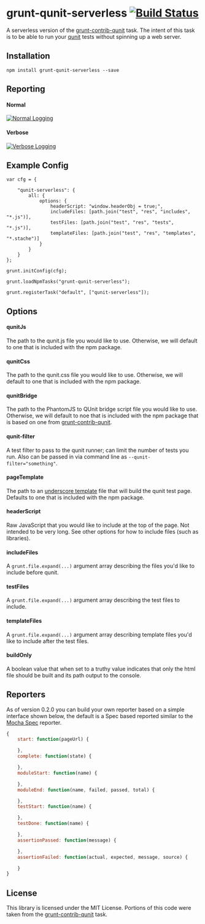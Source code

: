 grunt-qunit-serverless [![Build Status](https://travis-ci.org/jgable/grunt-qunit-serverless.png?branch=master)](https://travis-ci.org/jgable/grunt-qunit-serverless)
======================

A serverless version of the [grunt-contrib-qunit](https://github.com/gruntjs/grunt-contrib-qunit) task.  The intent of this task is to be able to run your [qunit](http://qunitjs.com/) tests without spinning up a web server.

## Installation

    npm install grunt-qunit-serverless --save

## Reporting

#### Normal
[![Normal Logging](http://jgable-hosting.s3.amazonaws.com/qunit-serverless-basic-logging.png)](http://jgable-hosting.s3.amazonaws.com/qunit-serverless-basic-logging.png)

#### Verbose
[![Verbose Logging](http://jgable-hosting.s3.amazonaws.com/qunit-serverless-verbose-logging.png)](http://jgable-hosting.s3.amazonaws.com/qunit-serverless-verbose-logging.png)

## Example Config

    var cfg = {
    	
    	"qunit-serverless": {
    		all: {
    			options: {
    				headerScript: "window.headerObj = true;",
    				includeFiles: [path.join("test", "res", "includes", "*.js")],
    				testFiles: [path.join("test", "res", "tests", "*.js")],
    				templateFiles: [path.join("test", "res", "templates", "*.stache")]
    			}
    		}
    	}
    };
    
    grunt.initConfig(cfg);
    
    grunt.loadNpmTasks("grunt-qunit-serverless");
    
    grunt.registerTask("default", ["qunit-serverless"]);

## Options

#### qunitJs

The path to the qunit.js file you would like to use.  Otherwise, we will default to one that is included with the npm package.

#### qunitCss

The path to the qunit.css file you would like to use.  Otherwise, we will default to one that is included with the npm package.

#### qunitBridge

The path to the PhantomJS to QUnit bridge script file you would like to use.  Otherwise, we will default to noe that is included with the npm package that is based on one from [grunt-contrib-qunit](https://github.com/gruntjs/grunt-contrib-qunit/blob/master/phantomjs/bridge.js).

#### qunit-filter

A test filter to pass to the qunit runner; can limit the number of tests you run.  Also can be passed in via command line as `--qunit-filter="something"`.

#### pageTemplate

The path to an [underscore template](http://underscorejs.org/#template) file that will build the qunit test page.  Defaults to one that is included with the npm package.

#### headerScript

Raw JavaScript that you would like to include at the top of the page.  Not intended to be very long.  See other options for how to include files (such as libraries).

#### includeFiles

A `grunt.file.expand(...)` argument array describing the files you'd like to include before qunit.

#### testFiles

A `grunt.file.expand(...)` argument array describing the test files to include.

#### templateFiles

A `grunt.file.expand(...)` argument array describing template files you'd like to include after the test files.

#### buildOnly

A boolean value that when set to a truthy value indicates that only the html file should be built and its path output to the console.

## Reporters

As of version 0.2.0 you can build your own reporter based on a simple interface shown below, the default is a Spec based reported similar to the [Mocha Spec](http://visionmedia.github.com/mocha/#reporters) reporter.

```javascript
{
    start: function(pageUrl) {

    },
    complete: function(state) {

    },
    moduleStart: function(name) {

    },
    moduleEnd: function(name, failed, passed, total) {

    },
    testStart: function(name) {

    },
    testDone: function(name) {

    },
    assertionPassed: function(message) {

    },
    assertionFailed: function(actual, expected, message, source) {

    }
}
```

## License

This library is licensed under the MIT License.  Portions of this code were taken from the [grunt-contrib-qunit](https://github.com/gruntjs/grunt-contrib-qunit) task.

